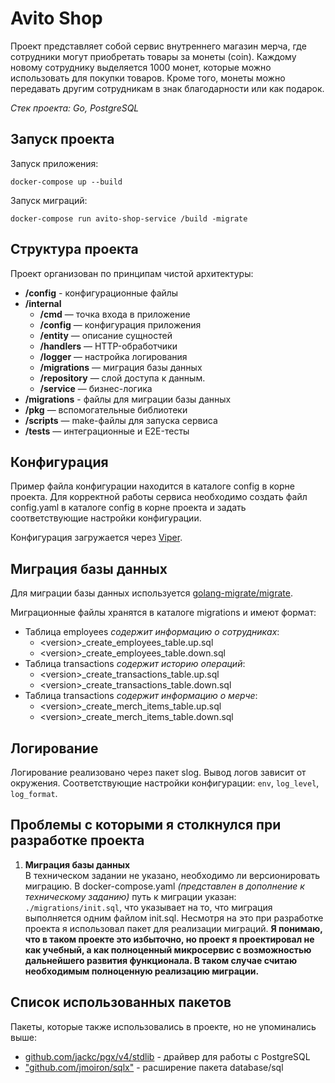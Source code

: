 # Avito Shop

Проект представляет собой сервис внутреннего магазин мерча, где сотрудники могут приобретать товары за монеты (coin). Каждому новому сотруднику выделяется 1000 монет, которые можно использовать для покупки товаров. Кроме того, монеты можно передавать другим сотрудникам в знак благодарности или как подарок.

*Стек проекта: Go, PostgreSQL*

## Запуск проекта

Запуск приложения: 

`docker-compose up --build`

Запуск миграций: 

`docker-compose run avito-shop-service /build -migrate`

## Структура проекта

Проект организован по принципам чистой архитектуры: 

- **/config** - конфигурационные файлы
- **/internal**
    - **/cmd** — точка входа в приложение
    - **/config** — конфигурация приложения
    - **/entity** — описание сущностей
    - **/handlers** — HTTP-обработчики
    - **/logger** — настройка логирования
    - **/migrations** — миграция базы данных
    - **/repository** — слой доступа к данным.
    - **/service** — бизнес-логика
- **/migrations** - файлы для миграции базы данных
- **/pkg** — вспомогательные библиотеки
- **/scripts** — make-файлы для запуска сервиса
- **/tests** — интеграционные и E2E-тесты


## Конфигурация

Пример файла конфигурации находится в каталоге config в корне проекта. Для корректной работы сервиса необходимо создать файл config.yaml в каталоге config в корне проекта и задать соответствующие настройки конфигурации.

Конфигурация загружается через [Viper](https://github.com/spf13/viper).

## Миграция базы данных

Для миграции базы данных используется [golang-migrate/migrate](https://github.com/golang-migrate/migrate).


Миграционные файлы хранятся в каталоге migrations и имеют формат:

- Таблица employees *содержит информацию о сотрудниках*:
  - <version\>_create_employees_table.up.sql
  - <version\>_create_employees_table.down.sql 
- Таблица transactions *содержит историю операций*:
  - <version\>_create_transactions_table.up.sql
  - <version\>_create_transactions_table.down.sql 
- Таблица transactions *содержит информацию о мерче*:
  - <version\>_create_merch_items_table.up.sql
  - <version\>_create_merch_items_table.down.sql


## Логирование 

Логирование реализовано через пакет slog. Вывод логов зависит от окружения. Соответствующие настройки конфигурации: `env`, `log_level`, `log_format`. 

## Проблемы с которыми я столкнулся при разработке проекта

1) **Миграция базы данных** <br>
    В техническом задании не указано, необходимо ли версионировать миграцию. В docker-compose.yaml *(представлен в дополнение к техническому заданию)* путь к миграции указан: `./migrations/init.sql`, что указывает на то, что миграция выполняется одним файлом init.sql. Несмотря на это при разработке проекта я использовал пакет для реализации миграций. **Я понимаю, что в таком проекте это избыточно, но проект я проектировал не как учебный, а как полноценный микросервис с возможностью дальнейшего развития функционала. В таком случае считаю необходимым полноценную реализацию миграции.**

## Список использованных пакетов

Пакеты, которые также использовались в проекте, но не упоминались выше:

- [github.com/jackc/pgx/v4/stdlib](https://github.com/jackc/pgx) - драйвер для работы с PostgreSQL
- ["github.com/jmoiron/sqlx"](https://github.com/jmoiron/sqlx) - расширение пакета database/sql